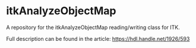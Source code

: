 itkAnalyzeObjectMap
===================

A repository for the itkAnalyzeObjectMap reading/writing class
for ITK.

Full description can be found in the article:
https://hdl.handle.net/1926/593

